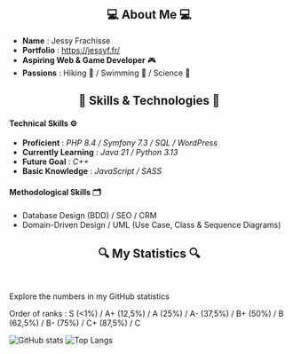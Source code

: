 <div align="center">
  <h2>💻 About Me 💻</h2>
</div>

- **Name** : Jessy Frachisse
- **Portfolio** : https://jessyf.fr/ 
- **Aspiring Web & Game Developer** 🎮  
- **Passions** : Hiking 🌳 / Swimming 🌊 / Science 🔬  

<div align="center">
  <h2>🔧 Skills & Technologies 🔧</h2>
</div>

#### **Technical Skills** ⚙️  
- **Proficient** : *PHP 8.4 / Symfony 7.3 / SQL / WordPress*
- **Currently Learning** : *Java 21 / Python 3.13* 
- **Future Goal** : *C++*
- **Basic Knowledge** : *JavaScript / SASS*

#### **Methodological Skills** 🗂️  
- Database Design (BDD) / SEO / CRM  
- Domain-Driven Design / UML (Use Case, Class & Sequence Diagrams)  

<body>  
  <section>
    <h2 align="center"> 🔍 My Statistics 🔍 </h2>
    <br>
    <p> Explore the numbers in my GitHub statistics </p>
    <p> Order of ranks : S (<1%) / A+ (12,5%) / A (25%) / A- (37,5%) / B+ (50%) / B (62,5%) / B- (75%) / C+ (87,5%) / C </p>
  </section>
</body>

![GitHub stats](https://github-readme-stats.vercel.app/api?username=JessyFra&show_icons=true&theme=midnight-purple&custom_title=General%20informations)
![Top Langs](https://github-readme-stats.vercel.app/api/top-langs/?username=JessyFra&layout=donut&custom_title=Usage%20percentage&theme=midnight-purple)
